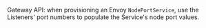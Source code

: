 Gateway API: when provisioning an Envoy `NodePortService`, use the Listeners' port numbers to populate the Service's node port values.
